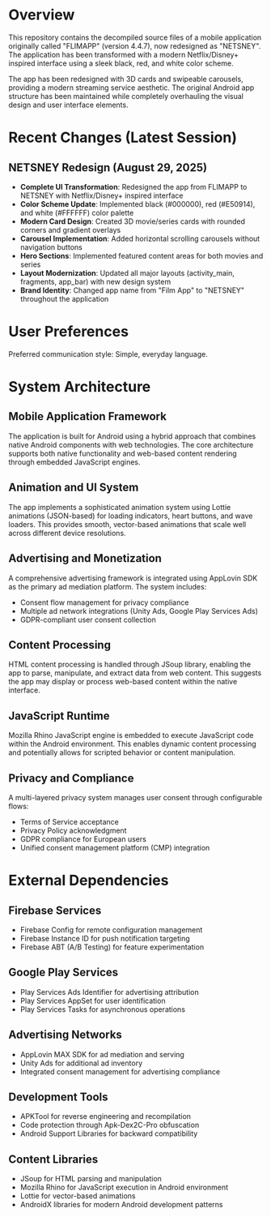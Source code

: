 # Overview

This repository contains the decompiled source files of a mobile application originally called "FLIMAPP" (version 4.4.7), now redesigned as "NETSNEY". The application has been transformed with a modern Netflix/Disney+ inspired interface using a sleek black, red, and white color scheme.

The app has been redesigned with 3D cards and swipeable carousels, providing a modern streaming service aesthetic. The original Android app structure has been maintained while completely overhauling the visual design and user interface elements.

# Recent Changes (Latest Session)

## NETSNEY Redesign (August 29, 2025)
- **Complete UI Transformation**: Redesigned the app from FLIMAPP to NETSNEY with Netflix/Disney+ inspired interface
- **Color Scheme Update**: Implemented black (#000000), red (#E50914), and white (#FFFFFF) color palette
- **Modern Card Design**: Created 3D movie/series cards with rounded corners and gradient overlays
- **Carousel Implementation**: Added horizontal scrolling carousels without navigation buttons
- **Hero Sections**: Implemented featured content areas for both movies and series
- **Layout Modernization**: Updated all major layouts (activity_main, fragments, app_bar) with new design system
- **Brand Identity**: Changed app name from "Film App" to "NETSNEY" throughout the application

# User Preferences

Preferred communication style: Simple, everyday language.

# System Architecture

## Mobile Application Framework
The application is built for Android using a hybrid approach that combines native Android components with web technologies. The core architecture supports both native functionality and web-based content rendering through embedded JavaScript engines.

## Animation and UI System
The app implements a sophisticated animation system using Lottie animations (JSON-based) for loading indicators, heart buttons, and wave loaders. This provides smooth, vector-based animations that scale well across different device resolutions.

## Advertising and Monetization
A comprehensive advertising framework is integrated using AppLovin SDK as the primary ad mediation platform. The system includes:
- Consent flow management for privacy compliance
- Multiple ad network integrations (Unity Ads, Google Play Services Ads)
- GDPR-compliant user consent collection

## Content Processing
HTML content processing is handled through JSoup library, enabling the app to parse, manipulate, and extract data from web content. This suggests the app may display or process web-based content within the native interface.

## JavaScript Runtime
Mozilla Rhino JavaScript engine is embedded to execute JavaScript code within the Android environment. This enables dynamic content processing and potentially allows for scripted behavior or content manipulation.

## Privacy and Compliance
A multi-layered privacy system manages user consent through configurable flows:
- Terms of Service acceptance
- Privacy Policy acknowledgment
- GDPR compliance for European users
- Unified consent management platform (CMP) integration

# External Dependencies

## Firebase Services
- Firebase Config for remote configuration management
- Firebase Instance ID for push notification targeting
- Firebase ABT (A/B Testing) for feature experimentation

## Google Play Services
- Play Services Ads Identifier for advertising attribution
- Play Services AppSet for user identification
- Play Services Tasks for asynchronous operations

## Advertising Networks
- AppLovin MAX SDK for ad mediation and serving
- Unity Ads for additional ad inventory
- Integrated consent management for advertising compliance

## Development Tools
- APKTool for reverse engineering and recompilation
- Code protection through Apk-Dex2C-Pro obfuscation
- Android Support Libraries for backward compatibility

## Content Libraries
- JSoup for HTML parsing and manipulation
- Mozilla Rhino for JavaScript execution in Android environment
- Lottie for vector-based animations
- AndroidX libraries for modern Android development patterns